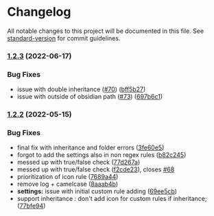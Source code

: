 # Changelog

All notable changes to this project will be documented in this file. See [standard-version](https://github.com/conventional-changelog/standard-version) for commit guidelines.

### [1.2.3](https://github.com/FlorianWoelki/obsidian-icon-folder/compare/1.2.2...1.2.3) (2022-06-17)


### Bug Fixes

* issue with double inheritance ([#70](https://github.com/FlorianWoelki/obsidian-icon-folder/issues/70)) ([bff5b27](https://github.com/FlorianWoelki/obsidian-icon-folder/commit/bff5b27f0b2e43405ac468d3232df1bd1d1104f2))
* issue with outside of obsidian path ([#73](https://github.com/FlorianWoelki/obsidian-icon-folder/issues/73)) ([697b6c1](https://github.com/FlorianWoelki/obsidian-icon-folder/commit/697b6c1417b523c1cd36aafc21d9265fc392ebf9))

### [1.2.2](https://github.com/FlorianWoelki/obsidian-icon-folder/compare/1.2.0...1.2.2) (2022-05-15)


### Bug Fixes

* final fix with inheritance and folder errors ([3fe60e5](https://github.com/FlorianWoelki/obsidian-icon-folder/commit/3fe60e5c77c183314f04897f24f9f907a0583c39))
* forgot to add the settings also in non regex rules ([b82c245](https://github.com/FlorianWoelki/obsidian-icon-folder/commit/b82c245adde44bb4b35ce363da47269a4d32455b))
* messed up with true/false check ([77d267a](https://github.com/FlorianWoelki/obsidian-icon-folder/commit/77d267a27e61859b637994cb4dda98c2a6578e20))
* messed up with true/false check ([f2cde23](https://github.com/FlorianWoelki/obsidian-icon-folder/commit/f2cde23e0165ccafeb0c645d6109ff300ed9d831)), closes [#68](https://github.com/FlorianWoelki/obsidian-icon-folder/issues/68)
* prioritization of icon rule ([7689a44](https://github.com/FlorianWoelki/obsidian-icon-folder/commit/7689a44b86e42f08ef63a7b0defd3f699baa4f04))
* remove log + camelcase ([8aaab4b](https://github.com/FlorianWoelki/obsidian-icon-folder/commit/8aaab4b866a7c96824dc6fa23bc4144ab226f272))
* **settings:** issue with initial custom rule adding ([69ee5cb](https://github.com/FlorianWoelki/obsidian-icon-folder/commit/69ee5cb5e4bb4916077a7c8dc1a1c7c0b39c451e))
* support inheritance : don't add icon for custom rules if inheritance; ([77bfe94](https://github.com/FlorianWoelki/obsidian-icon-folder/commit/77bfe942f44517e081e153a483924e2705b18580))
